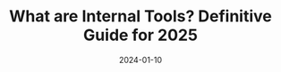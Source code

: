 ---
date: "2024-01-10"
dateModified: "2024-08-02"
title: What are Internal Tools? Definitive Guide for 2025
description: In this post, you’ll learn how to build internal tools, in minutes. We’ll also look at some examples and templates to get you started along the way.
images: ["/small-business-apps/budibase.png"]
draft: "false"
type: "solutions/internal-tools"
layout: single
---